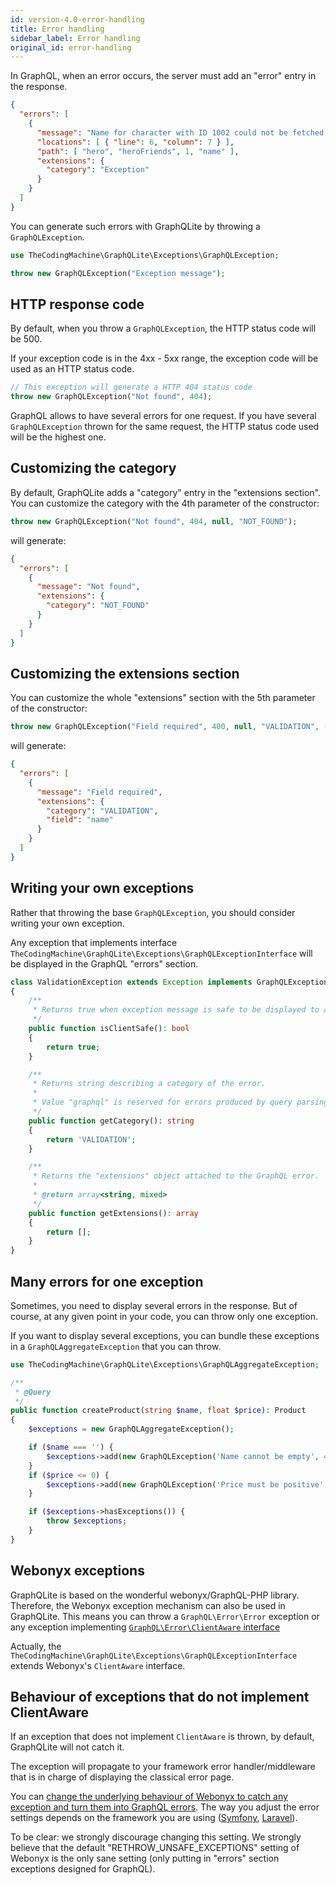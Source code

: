 ```yaml
---
id: version-4.0-error-handling
title: Error handling
sidebar_label: Error handling
original_id: error-handling
---
```


In GraphQL, when an error occurs, the server must add an "error" entry in the response.

```json
{
  "errors": [
    {
      "message": "Name for character with ID 1002 could not be fetched.",
      "locations": [ { "line": 6, "column": 7 } ],
      "path": [ "hero", "heroFriends", 1, "name" ],
      "extensions": {
        "category": "Exception"
      }
    }
  ]
}
```

You can generate such errors with GraphQLite by throwing a `GraphQLException`.

```php
use TheCodingMachine\GraphQLite\Exceptions\GraphQLException;

throw new GraphQLException("Exception message");
```

## HTTP response code

By default, when you throw a `GraphQLException`, the HTTP status code will be 500.

If your exception code is in the 4xx - 5xx range, the exception code will be used as an HTTP status code.

```php
// This exception will generate a HTTP 404 status code
throw new GraphQLException("Not found", 404);
```

<div class="alert alert-info">GraphQL allows to have several errors for one request. If you have several 
<code>GraphQLException</code> thrown for the same request, the HTTP status code used will be the highest one.</div>

## Customizing the category

By default, GraphQLite adds a "category" entry in the "extensions section". You can customize the category with the 
4th parameter of the constructor:

```php
throw new GraphQLException("Not found", 404, null, "NOT_FOUND");
```

will generate:

```json
{
  "errors": [
    {
      "message": "Not found",
      "extensions": {
        "category": "NOT_FOUND"
      }
    }
  ]
}
```

## Customizing the extensions section

You can customize the whole "extensions" section with the 5th parameter of the constructor:

```php
throw new GraphQLException("Field required", 400, null, "VALIDATION", ['field' => 'name']);
```

will generate:

```json
{
  "errors": [
    {
      "message": "Field required",
      "extensions": {
        "category": "VALIDATION",
        "field": "name"
      }
    }
  ]
}
```

## Writing your own exceptions

Rather that throwing the base `GraphQLException`, you should consider writing your own exception.

Any exception that implements interface `TheCodingMachine\GraphQLite\Exceptions\GraphQLExceptionInterface` will be displayed
in the GraphQL "errors" section.

```php
class ValidationException extends Exception implements GraphQLExceptionInterface
{
    /**
     * Returns true when exception message is safe to be displayed to a client.
     */
    public function isClientSafe(): bool
    {
        return true;
    }

    /**
     * Returns string describing a category of the error.
     *
     * Value "graphql" is reserved for errors produced by query parsing or validation, do not use it.
     */
    public function getCategory(): string
    {
        return 'VALIDATION';
    }

    /**
     * Returns the "extensions" object attached to the GraphQL error.
     *
     * @return array<string, mixed>
     */
    public function getExtensions(): array
    {
        return [];
    }
}
```

## Many errors for one exception

Sometimes, you need to display several errors in the response. But of course, at any given point in your code, you can
throw only one exception.

If you want to display several exceptions, you can bundle these exceptions in a `GraphQLAggregateException` that you can
throw.

```php
use TheCodingMachine\GraphQLite\Exceptions\GraphQLAggregateException;

/**
 * @Query
 */
public function createProduct(string $name, float $price): Product
{
    $exceptions = new GraphQLAggregateException();

    if ($name === '') {
        $exceptions->add(new GraphQLException('Name cannot be empty', 400, null, 'VALIDATION'));
    }
    if ($price <= 0) {
        $exceptions->add(new GraphQLException('Price must be positive', 400, null, 'VALIDATION'));
    }

    if ($exceptions->hasExceptions()) {
        throw $exceptions;
    }
}
```

## Webonyx exceptions

GraphQLite is based on the wonderful webonyx/GraphQL-PHP library. Therefore, the Webonyx exception mechanism can
also be used in GraphQLite. This means you can throw a `GraphQL\Error\Error` exception or any exception implementing
[`GraphQL\Error\ClientAware` interface](http://webonyx.github.io/graphql-php/error-handling/#errors-in-graphql)

Actually, the `TheCodingMachine\GraphQLite\Exceptions\GraphQLExceptionInterface` extends Webonyx's `ClientAware` interface.

## Behaviour of exceptions that do not implement ClientAware

If an exception that does not implement `ClientAware` is thrown, by default, GraphQLite will not catch it.

The exception will propagate to your framework error handler/middleware that is in charge of displaying the classical error page.

You can [change the underlying behaviour of Webonyx to catch any exception and turn them into GraphQL errors](http://webonyx.github.io/graphql-php/error-handling/#debugging-tools).
The way you adjust the error settings depends on the framework you are using ([Symfony](symfony-bundle.md), [Laravel](laravel-package.md)).

<div class="alert alert-info">To be clear: we strongly discourage changing this setting. We strongly believe that the
default "RETHROW_UNSAFE_EXCEPTIONS" setting of Webonyx is the only sane setting (only putting in "errors" section exceptions 
designed for GraphQL).</div>
